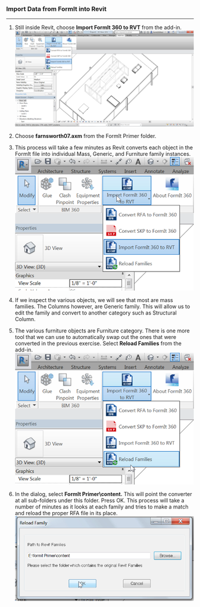 ### Import Data from FormIt into Revit
---

1. Still inside Revit, choose **Import FormIt 360 to RVT** from the add-in. ![](./images/9a7673f7-a265-49c8-b665-325e9618ac65.png)

2. Choose **farnsworth07.axm** from the FormIt Primer folder.

3. This process will take a few minutes as Revit converts each object in the FormIt file into individual Mass, Generic, and Furniture family instances. 
![](./images/cce7e450-4f6b-4f05-bdb1-88c385f58040.png)

4. If we inspect the various objects, we will see that most are mass families. The Columns however, are Generic family. This will allow us to edit the family and convert to another category such as Structural Column.

5. The various furniture objects are Furniture category. There is one more tool that we can use to automatically swap out the ones that were converted in the previous exercise. Select **Reload Families** from the add-in. ![](./images/fbd116b0-fbb7-4d89-a15a-83ae42639705.png)

6. In the dialog, select **FormIt Primer\\content.** This will point the converter at all sub-folders under this folder. Press OK. This process will take a number of minutes as it looks at each family and tries to make a match and reload the proper RFA file in its place. 
![](./images/a97d2f55-e13c-4c34-b885-789f272949cc.png)
